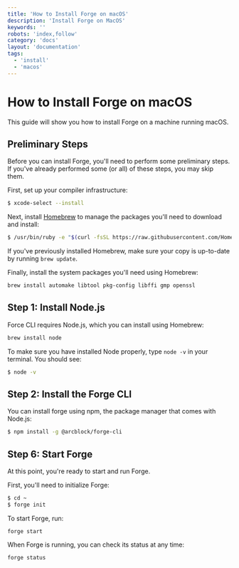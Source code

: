 ```yaml
---
title: 'How to Install Forge on macOS'
description: 'Install Forge on MacOS'
keywords: ''
robots: 'index,follow'
category: 'docs'
layout: 'documentation'
tags:
  - 'install'
  - 'macos'
---
```

# How to Install Forge on macOS

This guide will show you how to install Forge on a machine running macOS.

## Preliminary Steps

Before you can install Forge,  you'll need to perform some preliminary steps. If you've already performed some (or all) of these steps, you may skip them.

First, set up your compiler infrastructure:

```bash
$ xcode-select --install
```

Next, install [Homebrew](https://brew.sh/) to manage the packages you'll need to download and install:

```bash
$ /usr/bin/ruby -e "$(curl -fsSL https://raw.githubusercontent.com/Homebrew/install/master/install)"
```

If you've previously installed Homebrew, make sure your copy is up-to-date by running `brew update`.

Finally, install the system packages you'll need using Homebrew:

```bash
brew install automake libtool pkg-config libffi gmp openssl
```

## Step 1: Install Node.js

Force CLI requires Node.js, which you can install using Homebrew:

```bash
brew install node
```

To make sure you have installed Node properly, type `node -v` in your terminal. You should see:

```bash
$ node -v
```

## Step 2: Install the Forge CLI

You can install forge using npm, the package manager that comes with Node.js:

```bash
$ npm install -g @arcblock/forge-cli
```

## Step 6: Start Forge

At this point, you're ready to start and run Forge.

First, you'll need to initialize Forge:

```bash
$ cd ~
$ forge init
```

To start Forge, run:

```shell
forge start
```

When Forge is running, you can check its status at any time:

```shell
forge status
```
